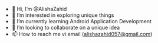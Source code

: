 - 👋 Hi, I’m @AlishaZahid
- 👀 I’m interested in exploring unique things
- 🌱 I’m currently learning Android Application Development 
- 💞️ I’m looking to collaborate on a unique idea
- 📫 How to reach me vi email (alishazahid057@gmail.com)

<!---
AlishaZahid/AlishaZahid is a ✨ special ✨ repository because its `README.md` (this file) appears on your GitHub profile.
You can click the Preview link to take a look at your changes.
--->
